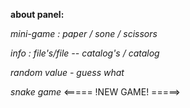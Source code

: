 <strong>about panel:</strong>

*mini-game : paper / sone / scissors*

*info : file's/file -- catalog's / catalog*

*random value - guess what*

*snake game*  <===== !NEW GAME! =====>